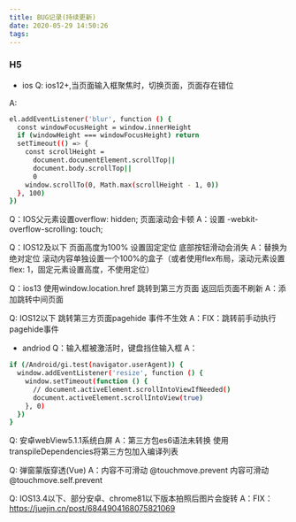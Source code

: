 ```yaml
---
title: BUG记录(持续更新)
date: 2020-05-29 14:50:26
tags:
---
```


### H5
- ios
Q: ios12+,当页面输入框聚焦时，切换页面，页面存在错位
<!-- more -->
A:
``` bash
el.addEventListener('blur', function () {
  const windowFocusHeight = window.innerHeight
  if (windowHeight === windowFocusHeight) return
  setTimeout(() => {
    const scrollHeight =
      document.documentElement.scrollTop||
      document.body.scrollTop||
      0
    window.scrollTo(0, Math.max(scrollHeight - 1, 0))
  }, 100)
})
```

Q：IOS父元素设置overflow: hidden; 页面滚动会卡顿
A：设置 -webkit-overflow-scrolling: touch;

Q：IOS12及以下 页面高度为100% 设置固定定位 底部按钮滑动会消失
A：替换为绝对定位 滚动内容单独设置一个100%的盒子（或者使用flex布局，滚动元素设置flex: 1，固定元素设置高度，不使用定位）

Q：ios13 使用window.location.href 跳转到第三方页面 返回后页面不刷新
A：添加跳转中间页面

Q: IOS12以下 跳转第三方页面pagehide 事件不生效
A：FIX：跳转前手动执行pagehide事件


- andriod
Q：输入框被激活时，键盘挡住输入框
A：
``` bash
if (/Android/gi.test(navigator.userAgent)) {
  window.addEventListener('resize', function () {
    window.setTimeout(function () {
      // document.activeElement.scrollIntoViewIfNeeded()
      document.activeElement.scrollIntoView(true)
    }, 0)
  })
}
```

Q: 安卓webView5.1.1系统白屏
A：第三方包es6语法未转换 使用transpileDependencies将第三方包加入编译列表

Q: 弹窗蒙版穿透(Vue)
A：内容不可滑动 @touchmove.prevent 内容可滑动 @touchmove.self.prevent

Q: IOS13.4以下、部分安卓、chrome81以下版本拍照后图片会旋转
A：FIX：https://juejin.cn/post/6844904168075821069
